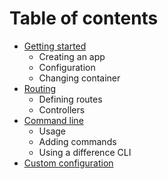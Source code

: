 # Table of contents

* [Getting started](/docs/getting-started.md)
    * Creating an app
    * Configuration
    * Changing container
* [Routing](/docs/routing.md)
    * Defining routes
    * Controllers
* [Command line](/docs/command-line.md)
    * Usage
    * Adding commands
    * Using a difference CLI
* [Custom configuration](/docs/custom-configuration.md)
